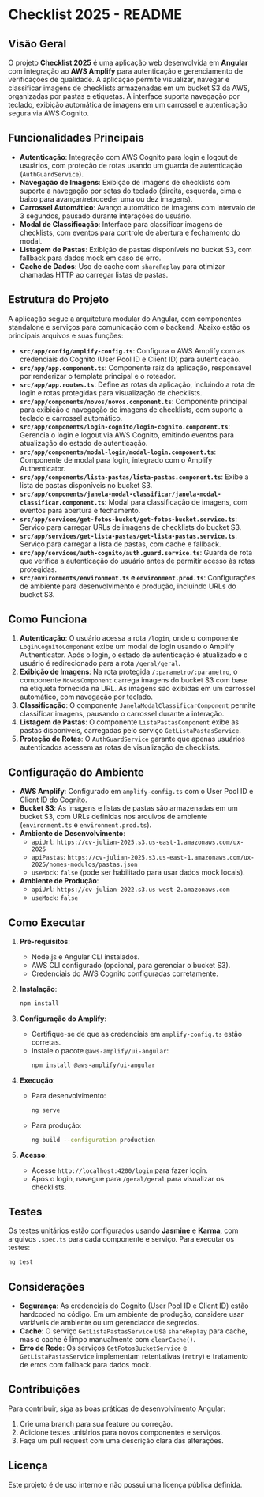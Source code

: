# Checklist 2025 - README

## Visão Geral
O projeto **Checklist 2025** é uma aplicação web desenvolvida em **Angular** com integração ao **AWS Amplify** para autenticação e gerenciamento de verificações de qualidade. A aplicação permite visualizar, navegar e classificar imagens de checklists armazenadas em um bucket S3 da AWS, organizadas por pastas e etiquetas. A interface suporta navegação por teclado, exibição automática de imagens em um carrossel e autenticação segura via AWS Cognito.

## Funcionalidades Principais
- **Autenticação**: Integração com AWS Cognito para login e logout de usuários, com proteção de rotas usando um guarda de autenticação (`AuthGuardService`).
- **Navegação de Imagens**: Exibição de imagens de checklists com suporte a navegação por setas do teclado (direita, esquerda, cima e baixo para avançar/retroceder uma ou dez imagens).
- **Carrossel Automático**: Avanço automático de imagens com intervalo de 3 segundos, pausado durante interações do usuário.
- **Modal de Classificação**: Interface para classificar imagens de checklists, com eventos para controle de abertura e fechamento do modal.
- **Listagem de Pastas**: Exibição de pastas disponíveis no bucket S3, com fallback para dados mock em caso de erro.
- **Cache de Dados**: Uso de cache com `shareReplay` para otimizar chamadas HTTP ao carregar listas de pastas.

## Estrutura do Projeto
A aplicação segue a arquitetura modular do Angular, com componentes standalone e serviços para comunicação com o backend. Abaixo estão os principais arquivos e suas funções:

- **`src/app/config/amplify-config.ts`**: Configura o AWS Amplify com as credenciais do Cognito (User Pool ID e Client ID) para autenticação.
- **`src/app/app.component.ts`**: Componente raiz da aplicação, responsável por renderizar o template principal e o roteador.
- **`src/app/app.routes.ts`**: Define as rotas da aplicação, incluindo a rota de login e rotas protegidas para visualização de checklists.
- **`src/app/components/novos/novos.component.ts`**: Componente principal para exibição e navegação de imagens de checklists, com suporte a teclado e carrossel automático.
- **`src/app/components/login-cognito/login-cognito.component.ts`**: Gerencia o login e logout via AWS Cognito, emitindo eventos para atualização do estado de autenticação.
- **`src/app/components/modal-login/modal-login.component.ts`**: Componente de modal para login, integrado com o Amplify Authenticator.
- **`src/app/components/lista-pastas/lista-pastas.component.ts`**: Exibe a lista de pastas disponíveis no bucket S3.
- **`src/app/components/janela-modal-classificar/janela-modal-classificar.component.ts`**: Modal para classificação de imagens, com eventos para abertura e fechamento.
- **`src/app/services/get-fotos-bucket/get-fotos-bucket.service.ts`**: Serviço para carregar URLs de imagens de checklists do bucket S3.
- **`src/app/services/get-lista-pastas/get-lista-pastas.service.ts`**: Serviço para carregar a lista de pastas, com cache e fallback.
- **`src/app/services/auth-cognito/auth.guard.service.ts`**: Guarda de rota que verifica a autenticação do usuário antes de permitir acesso às rotas protegidas.
- **`src/environments/environment.ts` e `environment.prod.ts`**: Configurações de ambiente para desenvolvimento e produção, incluindo URLs do bucket S3.

## Como Funciona
1. **Autenticação**: O usuário acessa a rota `/login`, onde o componente `LoginCognitoComponent` exibe um modal de login usando o Amplify Authenticator. Após o login, o estado de autenticação é atualizado e o usuário é redirecionado para a rota `/geral/geral`.
2. **Exibição de Imagens**: Na rota protegida `/:parametro/:parametro`, o componente `NovosComponent` carrega imagens do bucket S3 com base na etiqueta fornecida na URL. As imagens são exibidas em um carrossel automático, com navegação por teclado.
3. **Classificação**: O componente `JanelaModalClassificarComponent` permite classificar imagens, pausando o carrossel durante a interação.
4. **Listagem de Pastas**: O componente `ListaPastasComponent` exibe as pastas disponíveis, carregadas pelo serviço `GetListaPastasService`.
5. **Proteção de Rotas**: O `AuthGuardService` garante que apenas usuários autenticados acessem as rotas de visualização de checklists.

## Configuração do Ambiente
- **AWS Amplify**: Configurado em `amplify-config.ts` com o User Pool ID e Client ID do Cognito.
- **Bucket S3**: As imagens e listas de pastas são armazenadas em um bucket S3, com URLs definidas nos arquivos de ambiente (`environment.ts` e `environment.prod.ts`).
- **Ambiente de Desenvolvimento**:
  - `apiUrl`: `https://cv-julian-2025.s3.us-east-1.amazonaws.com/ux-2025`
  - `apiPastas`: `https://cv-julian-2025.s3.us-east-1.amazonaws.com/ux-2025/nomes-modulos/pastas.json`
  - `useMock`: `false` (pode ser habilitado para usar dados mock locais).
- **Ambiente de Produção**:
  - `apiUrl`: `https://cv-julian-2022.s3.us-west-2.amazonaws.com`
  - `useMock`: `false`

## Como Executar
1. **Pré-requisitos**:
   - Node.js e Angular CLI instalados.
   - AWS CLI configurado (opcional, para gerenciar o bucket S3).
   - Credenciais do AWS Cognito configuradas corretamente.

2. **Instalação**:
   ```bash
   npm install
   ```

3. **Configuração do Amplify**:
   - Certifique-se de que as credenciais em `amplify-config.ts` estão corretas.
   - Instale o pacote `@aws-amplify/ui-angular`:
     ```bash
     npm install @aws-amplify/ui-angular
     ```

4. **Execução**:
   - Para desenvolvimento:
     ```bash
     ng serve
     ```
   - Para produção:
     ```bash
     ng build --configuration production
     ```

5. **Acesso**:
   - Acesse `http://localhost:4200/login` para fazer login.
   - Após o login, navegue para `/geral/geral` para visualizar os checklists.

## Testes
Os testes unitários estão configurados usando **Jasmine** e **Karma**, com arquivos `.spec.ts` para cada componente e serviço. Para executar os testes:
```bash
ng test
```

## Considerações
- **Segurança**: As credenciais do Cognito (User Pool ID e Client ID) estão hardcoded no código. Em um ambiente de produção, considere usar variáveis de ambiente ou um gerenciador de segredos.
- **Cache**: O serviço `GetListaPastasService` usa `shareReplay` para cache, mas o cache é limpo manualmente com `clearCache()`.
- **Erro de Rede**: Os serviços `GetFotosBucketService` e `GetListaPastasService` implementam retentativas (`retry`) e tratamento de erros com fallback para dados mock.

## Contribuições
Para contribuir, siga as boas práticas de desenvolvimento Angular:
1. Crie uma branch para sua feature ou correção.
2. Adicione testes unitários para novos componentes e serviços.
3. Faça um pull request com uma descrição clara das alterações.

## Licença
Este projeto é de uso interno e não possui uma licença pública definida.